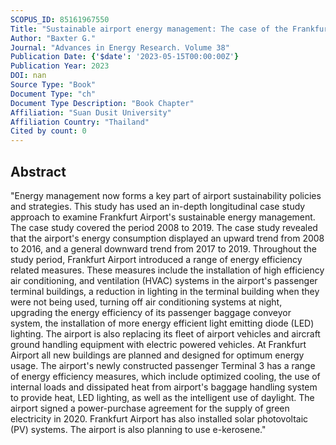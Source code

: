 ```yaml
---
SCOPUS_ID: 85161967550
Title: "Sustainable airport energy management: The case of the Frankfurt Airport"
Author: "Baxter G."
Journal: "Advances in Energy Research. Volume 38"
Publication Date: {'$date': '2023-05-15T00:00:00Z'}
Publication Year: 2023
DOI: nan
Source Type: "Book"
Document Type: "ch"
Document Type Description: "Book Chapter"
Affiliation: "Suan Dusit University"
Affiliation Country: "Thailand"
Cited by count: 0
---
```


## Abstract
"Energy management now forms a key part of airport sustainability policies and strategies. This study has used an in-depth longitudinal case study approach to examine Frankfurt Airport's sustainable energy management. The case study covered the period 2008 to 2019. The case study revealed that the airport's energy consumption displayed an upward trend from 2008 to 2016, and a general downward trend from 2017 to 2019. Throughout the study period, Frankfurt Airport introduced a range of energy efficiency related measures. These measures include the installation of high efficiency air conditioning, and ventilation (HVAC) systems in the airport's passenger terminal buildings, a reduction in lighting in the terminal building when they were not being used, turning off air conditioning systems at night, upgrading the energy efficiency of its passenger baggage conveyor system, the installation of more energy efficient light emitting diode (LED) lighting. The airport is also replacing its fleet of airport vehicles and aircraft ground handling equipment with electric powered vehicles. At Frankfurt Airport all new buildings are planned and designed for optimum energy usage. The airport's newly constructed passenger Terminal 3 has a range of energy efficiency measures, which include optimized cooling, the use of internal loads and dissipated heat from airport's baggage handling system to provide heat, LED lighting, as well as the intelligent use of daylight. The airport signed a power-purchase agreement for the supply of green electricity in 2020. Frankfurt Airport has also installed solar photovoltaic (PV) systems. The airport is also planning to use e-kerosene."
